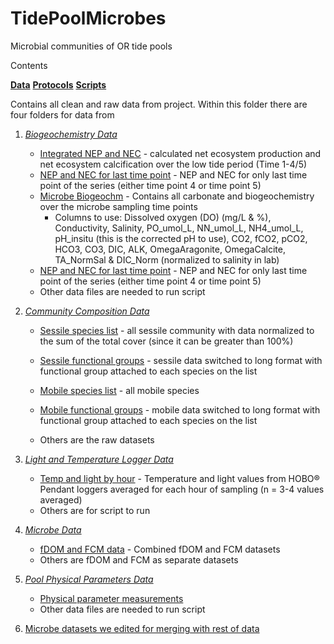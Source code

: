 # TidePoolMicrobes
Microbial communities of OR tide pools

Contents

**[Data](https://github.com/jenniferfields/TidePoolMicrobes/tree/master/Data)**
**[Protocols](https://github.com/jenniferfields/TidePoolMicrobes/tree/master/Protocols)**
**[Scripts](https://github.com/jenniferfields/TidePoolMicrobes/tree/master/Scripts)**


Contains all clean and raw data from project. Within this folder there are four folders for data from 
1. *[Biogeochemistry Data](https://github.com/jenniferfields/TidePoolMicrobes/tree/master/Data/Biogeochem)*

	* [Integrated NEP and NEC](https://github.com/jenniferfields/TidePoolMicrobes/blob/master/Data/Biogeochem/Integratedtime1thru4or5necnep.csv) - calculated net ecosystem production and net ecosystem calcification over the low tide period (Time 1-4/5)
	*  [NEP and NEC for last time point](https://github.com/jenniferfields/TidePoolMicrobes/blob/master/Data/Biogeochem/MicrobesTime4and5NECNEP.csv) - NEP and NEC for only last time point of the series (either time point 4 or time point 5)
	* [Microbe Biogeochm](https://github.com/jenniferfields/TidePoolMicrobes/blob/master/Data/Biogeochem/MicrobeCarbChem.csv) - Contains all carbonate and biogeochemistry over the microbe sampling time points
		* Columns to use: Dissolved oxygen (DO) (mg/L & %), Conductivity, Salinity, PO_umol_L, NN_umol_L, NH4_umol_L, pH_insitu (this is the corrected pH to use), CO2, fCO2, pCO2, HCO3, CO3, DIC, ALK, OmegaAragonite, OmegaCalcite, TA_NormSal & DIC_Norm (normalized to salinity in lab)
	*  [NEP and NEC for last time point](https://github.com/jenniferfields/TidePoolMicrobes/blob/master/Data/Biogeochem/MicrobesTime4and5NECNEP.csv) - NEP and NEC for only last time point of the series (either time point 4 or time point 5)
	*  Other data files are needed to run script
  
3. *[Community Composition Data](https://github.com/jenniferfields/TidePoolMicrobes/tree/master/Data/CommunityComposition)*

	*	[Sessile species list](https://github.com/jenniferfields/TidePoolMicrobes/blob/master/Data/CommunityComposition/Sessilesspplist.csv) - all sessile community with data normalized to the sum of the total cover (since it can be greater than 100%)
	*	[Sessile functional groups](https://github.com/jenniferfields/TidePoolMicrobes/blob/master/Data/CommunityComposition/Sessilefunctionalgroups.csv) - sessile data switched to long format with functional group attached to each species on the list
 
	*	[Mobile species list](https://github.com/jenniferfields/TidePoolMicrobes/blob/master/Data/CommunityComposition/Mobilespplist.csv) - all mobile species 

	*	[Mobile functional groups](https://github.com/jenniferfields/TidePoolMicrobes/blob/master/Data/CommunityComposition/Mobilespplist.csv) - mobile data switched to long format with functional group attached to each species on the list
	* Others are the raw datasets
4. *[Light and Temperature Logger Data](https://github.com/jenniferfields/TidePoolMicrobes/tree/master/Data/LightandTemp)*
	* [Temp and light by hour](https://github.com/jenniferfields/TidePoolMicrobes/blob/master/Data/LightandTemp/LightandTempbysamplinghour.csv) - Temperature and light values from HOBO® Pendant loggers averaged for each hour of sampling (n = 3-4 values averaged)
	* Others are for script to run
5. *[Microbe Data](https://github.com/jenniferfields/TidePoolMicrobes/tree/master/Data/Microbe_Clean)*
	* [fDOM and FCM data](https://github.com/jenniferfields/TidePoolMicrobes/blob/master/Data/Microbe_Clean/combined_FCMandfDOMdata.csv) - Combined fDOM and FCM datasets
	* Others are fDOM and FCM as separate datasets 
6. *[Pool Physical Parameters Data](https://github.com/jenniferfields/TidePoolMicrobes/tree/master/Data/PoolPhysicalParameters)*
	*	[Physical parameter measurements](https://github.com/jenniferfields/TidePoolMicrobes/blob/master/Data/PoolPhysicalParameters/TidePoolDes.csv)
	*	Other data files are needed to run script

7. [Microbe datasets we edited for merging with rest of data](https://github.com/jenniferfields/TidePoolMicrobes/tree/master/Data/Microbes_withnotes)

